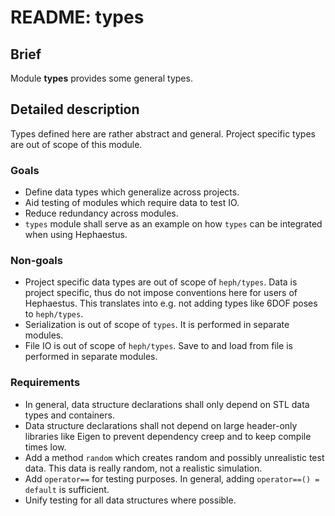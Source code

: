 # README: types

## Brief

Module **types** provides some general types.

## Detailed description

Types defined here are rather abstract and general. Project specific types are out of scope of this module.

### Goals
* Define data types which generalize across projects.
* Aid testing of modules which require data to test IO.
* Reduce redundancy across modules.
* `types` module shall serve as an example on how `types` can be integrated when using Hephaestus.

### Non-goals
* Project specific data types are out of scope of `heph/types`. Data is project specific, thus do not impose conventions here for users of Hephaestus. This translates into e.g. not adding types like 6DOF poses to `heph/types`.
* Serialization is out of scope of `types`. It is performed in separate modules.
* File IO is out of scope of `heph/types`. Save to and load from file is performed in separate modules.

### Requirements
* In general, data structure declarations shall only depend on STL data types and containers.
* Data structure declarations shall not depend on large header-only libraries like Eigen to prevent dependency creep and to keep compile times low.
* Add a method `random` which creates random and possibly unrealistic test data. This data is really random, not a realistic simulation.
* Add `operator==` for testing purposes. In general, adding `operator==() = default` is sufficient.
* Unify testing for all data structures where possible.

